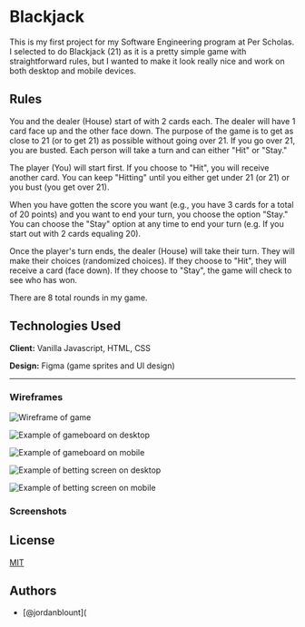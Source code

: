 # Blackjack

This is my first project for my Software Engineering program at Per Scholas. I selected to do Blackjack (21) as it is a pretty simple game with straightforward rules, but I wanted to make it look really nice and work on both desktop and mobile devices.

## Rules

You and the dealer (House) start of with 2 cards each. The dealer will have 1 card face up and the other face down. The purpose of the game is to get as close to 21 (or to get 21) as possible without going over 21. If you go over 21, you are busted. Each person will take a turn and can either "Hit" or "Stay." 

The player (You) will start first. If you choose to "Hit", you will receive another card. You can keep "Hitting" until you either get under 21 (or 21) or you bust (you get over 21). 

When you have gotten the score you want (e.g., you have 3 cards for a total of 20 points) and you want to end your turn, you choose the option "Stay." You can choose the "Stay" option at any time to end your turn (e.g. If you start out with 2 cards equaling 20). 

Once the player's turn ends, the dealer (House) will take their turn. They will make their choices (randomized choices). If they choose to "Hit", they will receive a card (face down). If they choose to "Stay", the game will check to see who has won.

There are 8 total rounds in my game.

## Technologies Used

**Client:** Vanilla Javascript, HTML, CSS

**Design:** Figma (game sprites and UI design)

****

### Wireframes

![Wireframe of game](https://github.com/JordanBlount/the_game/blob/main/wireframes/wireframe.jpg)

![Example of gameboard on desktop](https://github.com/JordanBlount/the_game/blob/main/wireframes/board.png)

![Example of gameboard on mobile](https://github.com/JordanBlount/the_game/blob/main/wireframes/mobile_example.png)

![Example of betting screen on desktop](https://github.com/JordanBlount/the_game/blob/main/wireframes/betting_screen_desktop.png)

![Example of betting screen on mobile](https://github.com/JordanBlount/the_game/blob/main/wireframes/betting_screen.png)

### Screenshots

## License

[MIT](https://choosealicense.com/licenses/mit/)


## Authors

- [@jordanblount](
